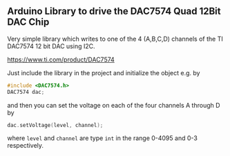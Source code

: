 Arduino Library to drive the DAC7574 Quad 12Bit DAC Chip
----

Very simple library which writes to one of the 4 (A,B,C,D) channels of the
TI DAC7574 12 bit DAC using I2C.

https://www.ti.com/product/DAC7574

Just include the library in the project and initialize the object e.g. by
```c++
#include <DAC7574.h>
DAC7574 dac;
```
and then you can set the voltage on each of the four channels A through D by
```c++
dac.setVoltage(level, channel);
```
where `level` and `channel` are type `int` in the range 0-4095 and 0-3 respectively.
